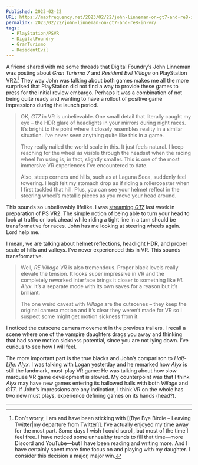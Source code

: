 ```yaml
---
Published: 2023-02-22
URL: https://maxfrequency.net/2023/02/22/john-linneman-on-gt7-and-re8-in-vr/
permalink: 2023/02/22/john-linneman-on-gt7-and-re8-in-vr/
tags:
  - PlayStation/PSVR
  - DigitalFoundry
  - GranTurismo
  - ResidentEvil
---
```

A friend shared with me some threads that Digital Foundry’s John Linneman was posting about *Gran Turismo 7* and *Resident Evil Village* on PlayStation VR2.[^1] They way John was talking about both games makes me all the more surprised that PlayStation did not find a way to provide these games to press for the initial review embargo. Perhaps it was a combination of not being quite ready and wanting to have a rollout of positive game impressions during the launch period.

> OK, *GT7* in VR is unbelievable. One small detail that literally caught my eye – the HDR glare of headlights in your mirrors during night races. It’s bright to the point where it closely resembles reality in a similar situation. I’ve never seen anything quite like this in a game.
> 
> They really nailed the world scale in this. It just feels natural. I keep reaching for the wheel as visible through the headset when the racing wheel I’m using is, in fact, slightly smaller. This is one of the most immersive VR experiences I’ve encountered to date.
> 
> Also, steep corners and hills, such as at Laguna Seca, suddenly feel towering. I legit felt my stomach drop as if riding a rollercoaster when I first tackled that hill. Plus, you can see your helmet reflect in the steering wheel’s metallic pieces as you move your head around.

This sounds so unbelievably lifelike. I was [streaming *GT7*](https://youtube.com/live/fFpIOQFIqp0?feature=share) last week in preparation of PS VR2. The simple notion of being able to turn your head to look at traffic or look ahead while riding a tight line in a turn should be transformative for races. John has me looking at steering wheels again. Lord help me.

I mean, we are talking about helmet reflections, headlight HDR, and proper scale of hills and valleys. I’ve never experienced this in VR. This sounds transformative.

> Well, *RE Village VR* is also tremendous. Proper black levels really elevate the tension. It looks super impressive in VR and the completely reworked interface brings it closer to something like *HL Alyx*. It’s a separate mode with its own saves for a reason but it’s brilliant.
> 
> The one weird caveat with *Village* are the cutscenes – they keep the original camera motion and it’s clear they weren’t made for VR so I suspect some might get motion sickness from it.

I noticed the cutscene camera movement in the previous trailers. I recall a scene where one of the vampire daughters drags you away and thinking that had some motion sickness potential, since you are not lying down. I’ve curious to see how I will feel.

The more important part is the true blacks and John’s comparison to *Half-Life: Alyx*. I was talking with Logan yesterday and he remarked how *Alyx* is still the landmark, must-play VR game: He was talking about how slow marquee VR game development is slowed. My counterpoint was that I think *Alyx* may have new games entering its hallowed halls with both *Village* and *GT7*. If John’s impressions are any indication, I think VR on the whole has two new must plays, experience defining games on its hands (head?).

---
[^1]: Don’t worry, I am and have been sticking with [[Bye Bye Birdie – Leaving Twitter|my departure from Twitter]]. I’ve actually enjoyed my time away for the most part. Some days I wish I could scroll, but most of the time I feel free. I have noticed some unhealthy trends to fill that time—more Discord and YouTube—but I have been reading and writing more. And I have certainly spent more time focus on and playing with my daughter. I consider this decision a major, major win.